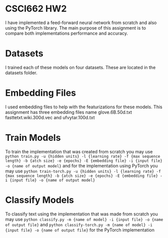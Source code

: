# CSCI662 HW2
I have implemented a feed-forward neural network from scratch and also using the PyTorch library. The main purpose of this assignment is to compare both implementations performance and accuracy. 

# Datasets
I trained each of these models on four datasets. These are located in the datasets folder.

# Embedding Files
I used embedding files to help with the featurizations for these models. This assignment has three embedding files name glove.6B.50d.txt fasttetxt.wiki.300d.vec and ufvytar.100d.txt

# Train Models
To train the implementation that was created from scratch you may use ```python train.py -u {hidden units} -l {learning rate} -f {max sequence length} -b {atch size} -e {epochs} -E {embedding file} -i {input file} -o {name of output model}``` and for the implementation using PyTorch you may use  ```python train-torch.py -u {hidden units} -l {learning rate} -f {max sequence length} -b {atch size} -e {epochs} -E {embedding file} -i {input file} -o {name of output model}```

# Classify Models
To classify text using the implementation that was made from scratch you may use  ```python classify.py -m {name of model} -i {input file} -o {name of output file}``` and ```python classify-torch.py -m {name of model} -i {input file} -o {name of output file}``` for the PyTorch implementation

